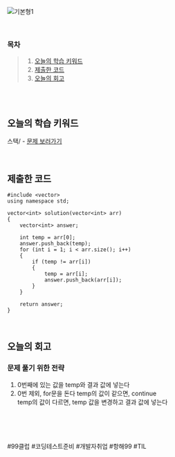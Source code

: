 ![기본형1](https://github.com/user-attachments/assets/d7e6a797-44ef-48c5-a444-36b8535ae01d)

<br>

### 목차
> 1. [오늘의 학습 키워드](#오늘의-학습-키워드)
> 2. [제출한 코드](#제출한-코드)
> 3. [오늘의 회고](#오늘의-회고)

<br><br>

## 오늘의 학습 키워드
스택/ - [문제 보러가기](https://school.programmers.co.kr/learn/courses/30/lessons/12906)
  
<br>

## 제출한 코드
```
#include <vector>
using namespace std;

vector<int> solution(vector<int> arr) 
{
    vector<int> answer;

    int temp = arr[0];
    answer.push_back(temp);
    for (int i = 1; i < arr.size(); i++)
    {
        if (temp != arr[i])
        {
            temp = arr[i];
            answer.push_back(arr[i]);
        }
    }

    return answer;
}
```

<br>

## 오늘의 회고
### 문제 풀기 위한 전략
1. 0번째에 있는 값을 temp와 결과 값에 넣는다 <br>
2. 0번 제외, for문을 돈다
   temp의 값이 같으면, continue  <br>
   temp의 값이 다르면, temp 값을 변경하고 결과 값에 넣는다 <br>

<br>    
<br>
<br>
<br>
#99클럽 #코딩테스트준비 #개발자취업 #항해99 #TIL
